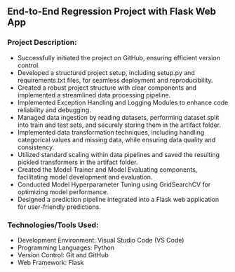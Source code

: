 ## End-to-End Regression Project with Flask Web App
### Project Description:
- Successfully initiated the project on GitHub, ensuring efficient version control.
- Developed a structured project setup, including setup.py and requirements.txt files, for seamless deployment and reproducibility.
- Created a robust project structure with clear components and implemented a streamlined data processing pipeline.
- Implemented Exception Handling and Logging Modules to enhance code reliability and debugging.
- Managed data ingestion by reading datasets, performing dataset split into train and test sets, and securely storing them in the artifact folder.
- Implemented data transformation techniques, including handling categorical values and missing data, while ensuring data quality and consistency.
- Utilized standard scaling within data pipelines and saved the resulting pickled transformers in the artifact folder.
- Created the Model Trainer and Model Evaluating components, facilitating model development and evaluation.
- Conducted Model Hyperparameter Tuning using GridSearchCV for optimizing model performance.
- Designed a prediction pipeline integrated into a Flask web application for user-friendly predictions.
### Technologies/Tools Used:
- Development Environment: Visual Studio Code (VS Code)
- Programming Languages: Python
- Version Control: Git and GitHub
- Web Framework: Flask
